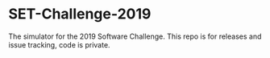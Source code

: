 # SET-Challenge-2019
The simulator for the 2019 Software Challenge. This repo is for releases and issue tracking, code is private.
